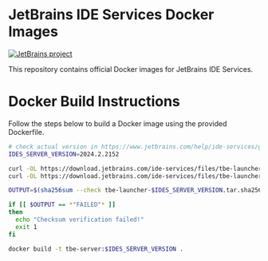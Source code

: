 # JetBrains IDE Services Docker Images

[![JetBrains project](https://jb.gg/badges/official.svg)](https://confluence.jetbrains.com/display/ALL/JetBrains+on+GitHub)

This repository contains official Docker images for JetBrains IDE Services.

# Docker Build Instructions

Follow the steps below to build a Docker image using the provided Dockerfile.

```bash
# check actual version in https://www.jetbrains.com/help/ide-services/get-started.html
IDES_SERVER_VERSION=2024.2.2152

curl -OL https://download.jetbrains.com/ide-services/files/tbe-launcher-$IDES_SERVER_VERSION.tar
curl -OL https://download.jetbrains.com/ide-services/files/tbe-launcher-$IDES_SERVER_VERSION.tar.sha256

OUTPUT=$(sha256sum --check tbe-launcher-$IDES_SERVER_VERSION.tar.sha256) || true

if [[ $OUTPUT == *"FAILED"* ]]
then
  echo "Checksum verification failed!"
  exit 1
fi

docker build -t tbe-server:$IDES_SERVER_VERSION .
```